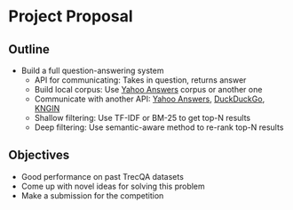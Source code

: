 # Project Proposal

## Outline

 - Build a full question-answering system
   - API for communicating: Takes in question, returns answer
   - Build local corpus: Use [Yahoo Answers](http://webscope.sandbox.yahoo.com/) corpus or another one
   - Communicate with another API: [Yahoo Answers](https://developer.yahoo.com/answers/V1/questionSearch.html), [DuckDuckGo](https://duckduckgo.com/api), [KNGIN](http://www.kngine.com/QAAPI.html)
   - Shallow filtering: Use TF-IDF or BM-25 to get top-N results
   - Deep filtering: Use semantic-aware method to re-rank top-N results

## Objectives

 - Good performance on past TrecQA datasets
 - Come up with novel ideas for solving this problem
 - Make a submission for the competition
